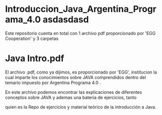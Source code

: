   # Introduccion_Java_Argentina_Programa_4.0 asdasdasd
  Este repositorio cuenta en total con 1 archivo pdf proporcionado por 'EGG Cooperation' y 3 carpetas
  
  # Java Intro.pdf
  El archivo .pdf, como ya dijimos, es proporcionado por 'EGG', institucion la cual imparte los conocimientos sobre JAVA comprendidos dentro del temario impuesto por
  Argentina Programa 4.0 .
  
  En este archivo podemos encontrar las explicaciones de diferentes conceptos sobre JAVA y ademas una bateria de ejercicios, tanto 
  
  
  
  quien es la 
  Repo de ejercicios y material teórico de la introducción a Java.
